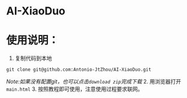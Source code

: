 # AI-XiaoDuo

# 使用说明：

1. 复制代码到本地
```
git clone git@github.com:Antonio-JtZhou/AI-XiaoDuo.git
```
_Note:如果没有配置git，也可以点击```download zip```完成下载_
2. 用浏览器打开 ```main.html```
3. 按照教程即可使用，注意使用过程要求联网。
